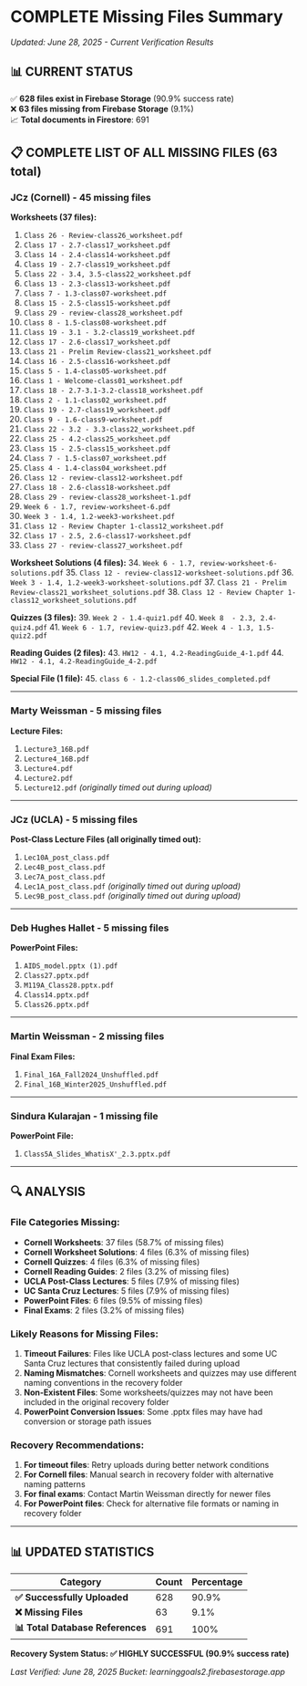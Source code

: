 # COMPLETE Missing Files Summary

*Updated: June 28, 2025 - Current Verification Results*

## 📊 **CURRENT STATUS**

✅ **628 files exist in Firebase Storage** (90.9% success rate)  
❌ **63 files missing from Firebase Storage** (9.1%)  
📈 **Total documents in Firestore**: 691

## 📋 **COMPLETE LIST OF ALL MISSING FILES (63 total)**

### **JCz (Cornell) - 45 missing files**

**Worksheets (37 files):**
1. `Class 26 - Review-class26_worksheet.pdf`
2. `Class 17 - 2.7-class17_worksheet.pdf`
3. `Class 14 - 2.4-class14-worksheet.pdf`
4. `Class 19 - 2.7-class19_worksheet.pdf`
5. `Class 22 - 3.4, 3.5-class22_worksheet.pdf`
6. `Class 13 - 2.3-class13-worksheet.pdf`
7. `Class 7 - 1.3-class07-worksheet.pdf`
8. `Class 15 - 2.5-class15-worksheet.pdf`
9. `Class 29 - review-class28_worksheet.pdf`
10. `Class 8 - 1.5-class08-worksheet.pdf`
11. `Class 19 - 3.1 - 3.2-class19_worksheet.pdf`
12. `Class 17 - 2.6-class17_worksheet.pdf`
13. `Class 21 - Prelim Review-class21_worksheet.pdf`
14. `Class 16 - 2.5-class16-worksheet.pdf`
15. `Class 5 - 1.4-class05-worksheet.pdf`
16. `Class 1 - Welcome-class01_worksheet.pdf`
17. `Class 18 - 2.7-3.1-3.2-class18_worksheet.pdf`
18. `Class 2 - 1.1-class02_worksheet.pdf`
19. `Class 19 - 2.7-class19_worksheet.pdf`
20. `Class 9 - 1.6-class9-worksheet.pdf`
21. `Class 22 - 3.2 - 3.3-class22_worksheet.pdf`
22. `Class 25 - 4.2-class25_worksheet.pdf`
23. `Class 15 - 2.5-class15_worksheet.pdf`
24. `Class 7 - 1.5-class07_worksheet.pdf`
25. `Class 4 - 1.4-class04_worksheet.pdf`
26. `Class 12 - review-class12-worksheet.pdf`
27. `Class 18 - 2.6-class18-worksheet.pdf`
28. `Class 29 - review-class28_worksheet-1.pdf`
29. `Week 6 - 1.7, review-worksheet-6.pdf`
30. `Week 3 - 1.4, 1.2-week3-worksheet.pdf`
31. `Class 12 - Review Chapter 1-class12_worksheet.pdf`
32. `Class 17 - 2.5, 2.6-class17-worksheet.pdf`
33. `Class 27 - review-class27_worksheet.pdf`

**Worksheet Solutions (4 files):**
34. `Week 6 - 1.7, review-worksheet-6-solutions.pdf`
35. `Class 12 - review-class12-worksheet-solutions.pdf`
36. `Week 3 - 1.4, 1.2-week3-worksheet-solutions.pdf`
37. `Class 21 - Prelim Review-class21_worksheet_solutions.pdf`
38. `Class 12 - Review Chapter 1-class12_worksheet_solutions.pdf`

**Quizzes (3 files):**
39. `Week 2 - 1.4-quiz1.pdf`
40. `Week 8  - 2.3, 2.4-quiz4.pdf`
41. `Week 6 - 1.7, review-quiz3.pdf`
42. `Week 4 - 1.3, 1.5-quiz2.pdf`

**Reading Guides (2 files):**
43. `HW12 - 4.1, 4.2-ReadingGuide_4-1.pdf`
44. `HW12 - 4.1, 4.2-ReadingGuide_4-2.pdf`

**Special File (1 file):**
45. `class 6 - 1.2-class06_slides_completed.pdf`

---

### **Marty Weissman - 5 missing files**

**Lecture Files:**
1. `Lecture3_16B.pdf`
2. `Lecture4_16B.pdf`
3. `Lecture4.pdf`
4. `Lecture2.pdf`
5. `Lecture12.pdf` *(originally timed out during upload)*

---

### **JCz (UCLA) - 5 missing files**

**Post-Class Lecture Files (all originally timed out):**
1. `Lec10A_post_class.pdf`
2. `Lec4B_post_class.pdf`
3. `Lec7A_post_class.pdf`
4. `Lec1A_post_class.pdf` *(originally timed out during upload)*
5. `Lec9B_post_class.pdf` *(originally timed out during upload)*

---

### **Deb Hughes Hallet - 5 missing files**

**PowerPoint Files:**
1. `AIDS_model.pptx (1).pdf`
2. `Class27.pptx.pdf`
3. `M119A_Class28.pptx.pdf`
4. `Class14.pptx.pdf`
5. `Class26.pptx.pdf`

---

### **Martin Weissman - 2 missing files**

**Final Exam Files:**
1. `Final_16A_Fall2024_Unshuffled.pdf`
2. `Final_16B_Winter2025_Unshuffled.pdf`

---

### **Sindura Kularajan - 1 missing file**

**PowerPoint File:**
1. `Class5A_Slides_WhatisX'_2.3.pptx.pdf`

---

## 🔍 **ANALYSIS**

### **File Categories Missing:**
- **Cornell Worksheets**: 37 files (58.7% of missing files)
- **Cornell Worksheet Solutions**: 4 files (6.3% of missing files)
- **Cornell Quizzes**: 4 files (6.3% of missing files)
- **Cornell Reading Guides**: 2 files (3.2% of missing files)
- **UCLA Post-Class Lectures**: 5 files (7.9% of missing files)
- **UC Santa Cruz Lectures**: 5 files (7.9% of missing files)
- **PowerPoint Files**: 6 files (9.5% of missing files)
- **Final Exams**: 2 files (3.2% of missing files)

### **Likely Reasons for Missing Files:**
1. **Timeout Failures**: Files like UCLA post-class lectures and some UC Santa Cruz lectures that consistently failed during upload
2. **Naming Mismatches**: Cornell worksheets and quizzes may use different naming conventions in the recovery folder
3. **Non-Existent Files**: Some worksheets/quizzes may not have been included in the original recovery folder
4. **PowerPoint Conversion Issues**: Some .pptx files may have had conversion or storage path issues

### **Recovery Recommendations:**
1. **For timeout files**: Retry uploads during better network conditions
2. **For Cornell files**: Manual search in recovery folder with alternative naming patterns
3. **For final exams**: Contact Martin Weissman directly for newer files
4. **For PowerPoint files**: Check for alternative file formats or naming in recovery folder

---

## 📊 **UPDATED STATISTICS**

| Category | Count | Percentage |
|----------|-------|------------|
| **✅ Successfully Uploaded** | 628 | 90.9% |
| **❌ Missing Files** | 63 | 9.1% |
| **📊 Total Database References** | 691 | 100% |

**Recovery System Status: ✅ HIGHLY SUCCESSFUL (90.9% success rate)**

*Last Verified: June 28, 2025*
*Bucket: learninggoals2.firebasestorage.app* 